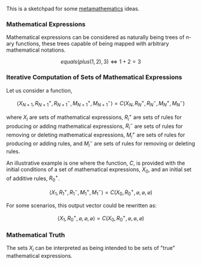 This is a sketchpad for some [metamathematics](https://en.wikipedia.org/wiki/Metamathematics) ideas.

### Mathematical Expressions

Mathematical expressions can be considered as naturally being trees of $n$-ary functions, these trees capable of being mapped with arbitrary mathematical notations.

$$ equals(plus(1, 2), 3) \Leftrightarrow 1 + 2 = 3 $$

### Iterative Computation of Sets of Mathematical Expressions

Let us consider a function,

$$ \left< X_{N+1}, R_{N+1}^{+}, R_{N+1}^{-}, M_{N+1}^{+}, M_{N+1}^{-} \right> = C \left( X_{N}, R_{N}^{+}, R_{N}^{-}, M_{N}^{+}, M_{N}^{-} \right) $$

where $X_{i}$ are sets of mathematical expressions, $R_{i}^{+}$ are sets of rules for producing or adding mathematical expressions, $R_{i}^{-}$ are sets of rules for removing or deleting mathematical expressions, $M_{i}^{+}$ are sets of rules for producing or adding rules, and $M_{i}^{-}$ are sets of rules for removing or deleting rules.

An illustrative example is one where the function, $C$, is provided with the initial conditions of a set of mathematical expressions, $X_{0}$, and an initial set of additive rules, $R_{0}^{+}$.

$$ \left< X_{1}, R_{1}^{+}, R_{1}^{-}, M_{1}^{+}, M_{1}^{-} \right> = C \left( X_{0}, R_{0}^{+}, \varnothing, \varnothing, \varnothing \right) $$

For some scenarios, this output vector could be rewritten as:

$$ \left< X_{1}, R_{0}^{+}, \varnothing, \varnothing, \varnothing \right> = C \left( X_{0}, R_{0}^{+}, \varnothing, \varnothing, \varnothing \right) $$

### Mathematical Truth

The sets $X_{i}$ can be interpreted as being intended to be sets of "true" mathematical expressions.

